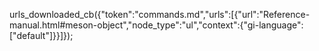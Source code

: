 urls_downloaded_cb({"token":"commands.md","urls":[{"url":"Reference-manual.html#meson-object","node_type":"ul","context":{"gi-language":["default"]}}]});